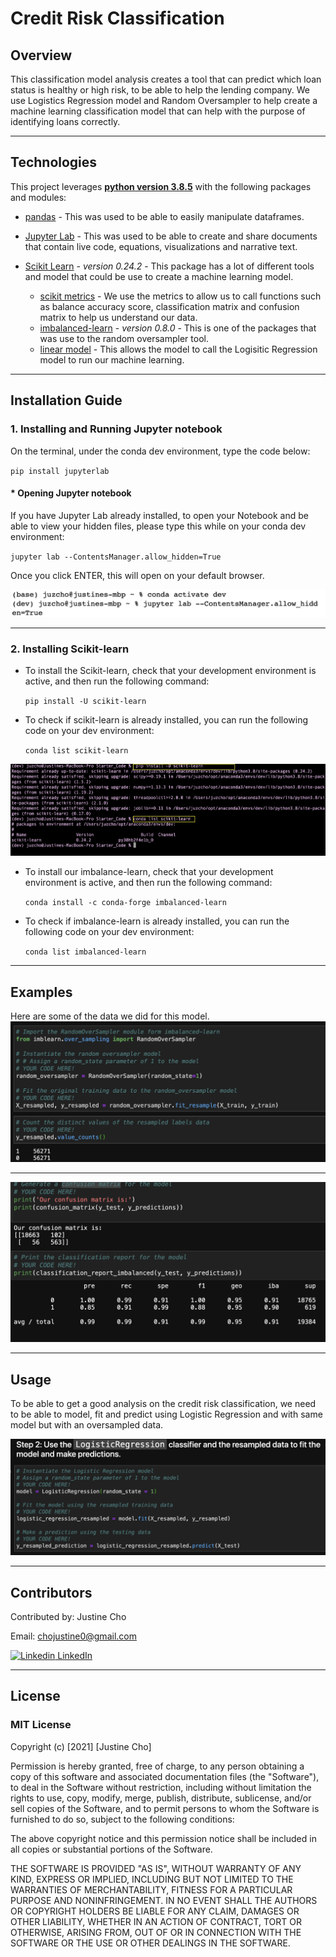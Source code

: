 # **Credit Risk Classification**

## Overview

This classification model analysis creates a tool that can predict which loan status is healthy or high risk, to be able to help the lending company. We use Logistics Regression model and Random Oversampler to help create a machine learning classification model that can help with the purpose of identifying loans correctly.

---

## Technologies

This project leverages **[python version 3.8.5](https://www.python.org/downloads/)** with the following packages and modules:

* [pandas](https://pandas.pydata.org/docs/) - This was used to be able to easily manipulate dataframes.

* [Jupyter Lab](https://jupyterlab.readthedocs.io/en/stable/) - This was used to be able to create and share documents that contain live code, equations, visualizations and narrative text.

* [Scikit Learn](https://scikit-learn.org/stable/) - *version 0.24.2* - This package has a lot of different tools and model that could be use to create a machine learning model.
    * [scikit metrics](https://scikit-learn.org/stable/modules/model_evaluation.html) - We use the metrics to allow us to call functions such as balance accuracy score, classification matrix and confusion matrix to help us understand our data.
    *  [imbalanced-learn](https://imbalanced-learn.org/stable/) - *version 0.8.0* - This is one of the packages that was use to the random oversampler tool.
    *  [linear model](https://scikit-learn.org/stable/modules/linear_model.html) - This allows the model to call the Logisitic Regression model to run our machine learning.
---
## Installation Guide


### 1. Installing and Running Jupyter notebook

On the terminal, under the conda dev environment, type the code below:

`pip install jupyterlab`

#### * Opening Jupyter notebook

If you have Jupyter Lab already installed, to open your Notebook and be able to view your hidden files, please type this while on your conda dev environment:

`jupyter lab --ContentsManager.allow_hidden=True` 

Once you click ENTER, this will open on your default browser.

![Open Jupyter Lab](./Images/open_jupyter_lab_with_hidden_files.jpeg)

---

### 2. Installing Scikit-learn
- To install the Scikit-learn, check that your development environment is active, and then run the following command:

    `pip install -U scikit-learn`

- To check if scikit-learn is already installed, you can run the following code on your dev environment:

    `conda list scikit-learn`

![Install Scikit-learn](./Images/install_scikit_learn.jpeg)   

- To install our imbalance-learn, check that your development environment is active, and then run the following command:

    `conda install -c conda-forge imbalanced-learn`

- To check if imbalance-learn is already installed, you can run the following code on your dev environment:

    `conda list imbalanced-learn`

---
## Examples

Here are some of the data we did for this model.
![Random OverSampler](./Images/randomoversampler.png)   
 
---

![Confusion Matrix and Classification](./Images/confusion-matrix-classification.png)   

---

## Usage

To be able to get a good analysis on the credit risk classification, we need to be able to model, fit and predict using Logistic Regression and with same model but with an oversampled data.

![Logistic Regression Model with Resampled data](./Images/lr-model-resampled.png)   


---

## Contributors

Contributed by: Justine Cho

Email: chojustine0@gmail.com


[![Linkedin](https://i.stack.imgur.com/gVE0j.png) LinkedIn](https://www.linkedin.com/in/justinecho)

---

## License

### **MIT License**

Copyright (c) [2021] [Justine Cho]

Permission is hereby granted, free of charge, to any person obtaining a copy
of this software and associated documentation files (the "Software"), to deal
in the Software without restriction, including without limitation the rights
to use, copy, modify, merge, publish, distribute, sublicense, and/or sell
copies of the Software, and to permit persons to whom the Software is
furnished to do so, subject to the following conditions:

The above copyright notice and this permission notice shall be included in all
copies or substantial portions of the Software.

THE SOFTWARE IS PROVIDED "AS IS", WITHOUT WARRANTY OF ANY KIND, EXPRESS OR
IMPLIED, INCLUDING BUT NOT LIMITED TO THE WARRANTIES OF MERCHANTABILITY,
FITNESS FOR A PARTICULAR PURPOSE AND NONINFRINGEMENT. IN NO EVENT SHALL THE
AUTHORS OR COPYRIGHT HOLDERS BE LIABLE FOR ANY CLAIM, DAMAGES OR OTHER
LIABILITY, WHETHER IN AN ACTION OF CONTRACT, TORT OR OTHERWISE, ARISING FROM,
OUT OF OR IN CONNECTION WITH THE SOFTWARE OR THE USE OR OTHER DEALINGS IN THE
SOFTWARE.
